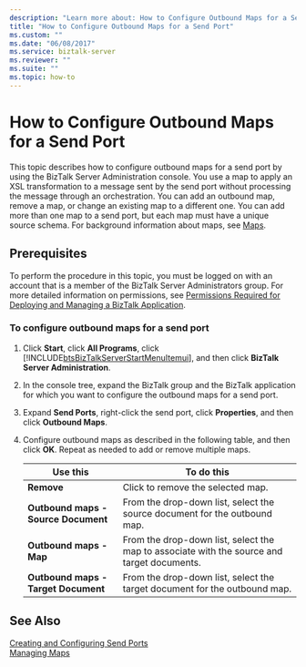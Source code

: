 ```yaml
---
description: "Learn more about: How to Configure Outbound Maps for a Send Port"
title: "How to Configure Outbound Maps for a Send Port"
ms.custom: ""
ms.date: "06/08/2017"
ms.service: biztalk-server
ms.reviewer: ""
ms.suite: ""
ms.topic: how-to
---
```

# How to Configure Outbound Maps for a Send Port
This topic describes how to configure outbound maps for a send port by using the BizTalk Server Administration console. You use a map to apply an XSL transformation to a message sent by the send port without processing the message through an orchestration. You can add an outbound map, remove a map, or change an existing map to a different one. You can add more than one map to a send port, but each map must have a unique source schema. For background information about maps, see [Maps](../core/maps.md).  
  
## Prerequisites  
 To perform the procedure in this topic, you must be logged on with an account that is a member of the BizTalk Server Administrators group. For more detailed information on permissions, see [Permissions Required for Deploying and Managing a BizTalk Application](../core/permissions-required-for-deploying-and-managing-a-biztalk-application.md).  
  
### To configure outbound maps for a send port  
  
1. Click **Start**, click **All Programs**, click [!INCLUDE[btsBizTalkServerStartMenuItemui](../includes/btsbiztalkserverstartmenuitemui-md.md)], and then click **BizTalk Server Administration**.  
  
2. In the console tree, expand the BizTalk group and the BizTalk application for which you want to configure the outbound maps for a send port.  
  
3. Expand **Send Ports**, right-click the send port, click **Properties**, and then click **Outbound Maps**.  
  
4. Configure outbound maps as described in the following table, and then click **OK**. Repeat as needed to add or remove multiple maps.  
  
   |Use this|To do this|  
   |--------------|----------------|  
   |**Remove**|Click to remove the selected map.|  
   |**Outbound maps - Source Document**|From the drop-down list, select the source document for the outbound map.|  
   |**Outbound maps - Map**|From the drop-down list, select the map to associate with the source and target documents.|  
   |**Outbound maps - Target Document**|From the drop-down list, select the target document for the outbound map.|  
  
## See Also  
 [Creating and Configuring Send Ports](../core/creating-and-configuring-send-ports.md)   
 [Managing Maps](../core/managing-maps.md)
